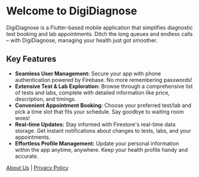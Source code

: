 # Welcome to DigiDiagnose

DigiDiagnose is a Flutter-based mobile application that simplifies diagnostic test booking and lab appointments. Ditch the long queues and endless calls – with DigiDiagnose, managing your health just got smoother.

## Key Features

- **Seamless User Management:** Secure your app with phone authentication powered by Firebase. No more remembering passwords!
- **Extensive Test & Lab Exploration:** Browse through a comprehensive list of tests and labs, complete with detailed information like price, description, and timings.
- **Convenient Appointment Booking:** Choose your preferred test/lab and pick a time slot that fits your schedule. Say goodbye to waiting room woes!
- **Real-time Updates:** Stay informed with Firestore's real-time data storage. Get instant notifications about changes to tests, labs, and your appointments.
- **Effortless Profile Management:** Update your personal information within the app anytime, anywhere. Keep your health profile handy and accurate.

[About Us](about.md) | [Privacy Policy](privacy_policy.md)